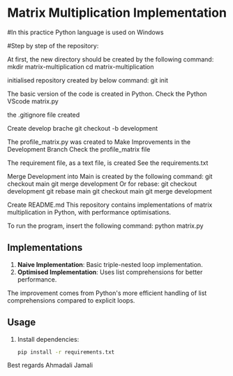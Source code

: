 # Matrix Multiplication Implementation



#In this practice Python language is used on Windows
 
#Step by step of the repository:

 At first, the new directory should be created by the following command: 
mkdir matrix-multiplication
cd matrix-multiplication

initialised repository created by below command:
git init

The basic version of the code is created in Python.
Check the Python VScode matrix.py

the .gitignore file created


Create develop brache
git checkout -b development

The profile_matrix.py was created to Make Improvements in the Development Branch
Check the profile_matrix file 

The requirement file, as a text file, is created 
See the requirements.txt

Merge Development into Main is created by the following command: 
git checkout main
git merge development
Or for rebase:
git checkout development
git rebase main
git checkout main
git merge development

Create README.md 
This repository contains implementations of matrix multiplication in Python, with performance optimisations.

To run the program, insert the following command:
python matrix.py

## Implementations

1. **Naive Implementation**: Basic triple-nested loop implementation.
2. **Optimised Implementation**: Uses list comprehensions for better performance.



The improvement comes from Python's more efficient handling of list comprehensions compared to explicit loops.

## Usage

1. Install dependencies:
   ```bash
   pip install -r requirements.txt

Best regards
Ahmadali Jamali
